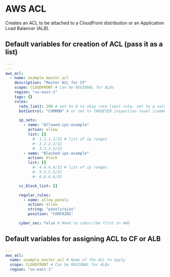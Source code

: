 # AWS ACL
Creates an ACL to be attached to a CloudFront distribution or an Application Load Balancer (ALB).

<!--TOC-->
<!--ENDTOC-->

<!--ROLEVARS-->
## Default variables for creation of ACL (pass it as a list)
```yaml
---
---
aws_acl:
  - name: example_master_acl
    description: "Master ACL for CF"
    scope: CLOUDFRONT # Can be REGIONAL for ALBs
    region: "us-east-1"
    tags: {}
    rules:
      rate_limit: 200 # set to 0 to skip rate limit rule, set to a value to set how many requests to allow in period before blocking
      botControl: "COMMON" # or set to TARGETED inspection level (comment out to avoid addign rule)

      ip_sets:
        - name: "Allowed-ips-example"
          action: allow
          list: []
            #- 1.1.1.1/32 # list of ip ranges
            #- 2.2.2.2/32
            #- 3.3.3.3/32
        - name: "Blocked-ips-example"
          action: block
          list: []
            #- 4.4.4.4/32 # list of ip ranges
            #- 5.5.5.5/32
            #- 6.6.6.6/32

      cc_block_list: []

      regular_rules:
        - name: allow_panels
          action: allow
          string: "panels/ajax"
          position: "CONTAINS"

      cyber_sec: false # Need to subscribe first in AWS
```

## Default variables for assigning ACL to CF or ALB
```yaml
---
aws_acl:
  name: example_master_acl # Name of the ACL to apply
  scope: CLOUDFRONT # Can be REGIONAL for ALBs
  region: "us-east-1"
```

<!--ENDROLEVARS-->
